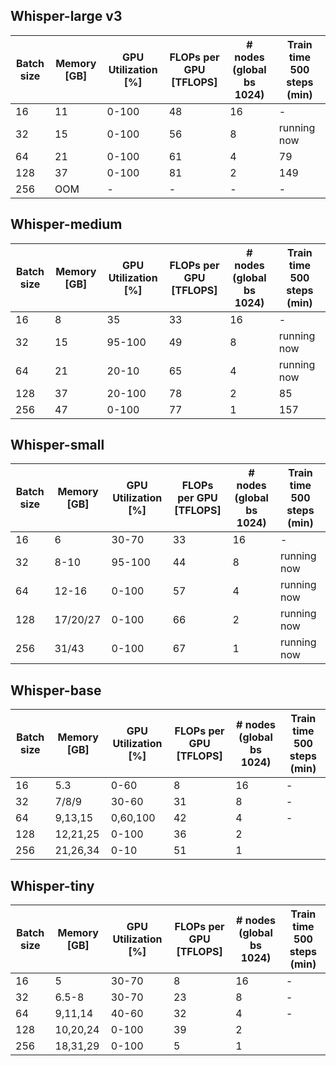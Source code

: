 ## Whisper-large v3
| Batch size     | Memory [GB]   | GPU Utilization [%]| FLOPs per GPU [TFLOPS] | # nodes (global bs 1024)| Train time 500 steps (min)| 
| -------------- | ------------- |------------------- | ---------------------- |-------------------------| ------------------------- | 
| 16             | 11            | 0-100              | 48                     | 16                      | -                         | 
| 32             | 15            | 0-100              | 56                     | 8                       | running now                         |  
| 64             | 21            | 0-100              | 61                     | 4                       | 79                        | 
| 128            | 37            | 0-100              | 81                     | 2                       | 149                       | 
| 256            | OOM           | -                  | -                      | -                       | -                         | 



## Whisper-medium
| Batch size     | Memory [GB]   | GPU Utilization [%]| FLOPs per GPU [TFLOPS] | # nodes (global bs 1024)| Train time 500 steps (min)|
| -------------- | ------------- |------------------- | ---------------------- |-------------------------| ------------------------- | 
| 16             | 8             | 35                 | 33                     | 16                      | -                         |                   
| 32             | 15            | 95-100             | 49                     | 8                       | running now               |                   
| 64             | 21            | 20-10              | 65                     | 4                       | running now               |                  
| 128            | 37            | 20-100             | 78                     | 2                       | 85                        |                   
| 256            | 47            | 0-100              | 77                     | 1                       | 157                       |   

## Whisper-small
| Batch size     | Memory [GB]   | GPU Utilization [%]| FLOPs per GPU [TFLOPS] | # nodes (global bs 1024)| Train time 500 steps (min)|
| -------------- | ------------- |------------------- | ---------------------- | ------------------------| ------------------------- |
| 16             | 6             | 30-70              | 33                     | 16                      | -                         |                   
| 32             | 8-10          | 95-100             | 44                     | 8                       | running now                          |                   
| 64             | 12-16         | 0-100              | 57                     | 4                       | running now                          |                   
| 128            | 17/20/27      | 0-100              | 66                     | 2                       | running now                          |                   
| 256            | 31/43         | 0-100              | 67                     | 1                       | running now                          |   

## Whisper-base
| Batch size     | Memory [GB]   | GPU Utilization [%]| FLOPs per GPU [TFLOPS] | # nodes (global bs 1024)| Train time 500 steps (min)|
| -------------- | ------------- |------------------- | ---------------------- | ------------------------| ------------------------- |
| 16             | 5.3           | 0-60               | 8                      | 16                      | -                         |                   
| 32             | 7/8/9         | 30-60              | 31                     | 8                       | -                         |                   
| 64             | 9,13,15       | 0,60,100           | 42                     | 4                       | -                         |                   
| 128            | 12,21,25      | 0-100              | 36                     | 2                       |                           |                   
| 256            | 21,26,34      | 0-10               | 51                     | 1                       |                           |   


## Whisper-tiny
| Batch size     | Memory [GB]   | GPU Utilization [%]| FLOPs per GPU [TFLOPS] | # nodes (global bs 1024)| Train time 500 steps (min)|
| -------------- | ------------- |------------------- | ---------------------- | ------------------------| ------------------------- |
| 16             | 5             | 30-70              | 8                      | 16                      | -                         |                   
| 32             | 6.5-8         | 30-70              | 23                     | 8                       | -                         |                   
| 64             | 9,11,14       | 40-60              | 32                     | 4                       | -                         |                   
| 128            | 10,20,24      | 0-100              | 39                     | 2                       |                           |                   
| 256            | 18,31,29      | 0-100              | 5                      | 1                       |                           |   
